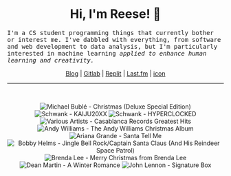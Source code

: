 <h1 align="center">Hi, I'm Reese! 👋</h1>

<p><samp>I'm a CS student programming things that currently bother or interest me. I've dabbled with everything, from software and web development to data analysis, but I'm particularly interested in machine learning <i>applied to enhance human learning and creativity.</i></p></samp>

<p align="center">
 <a href="https://renys.dev">Blog</a> | <a href="https://gitlab.com/renys">Gitlab</a> | <a href="https://replit.com/@renys">Replit</a> | <a href="https://last.fm/user/i-dle">Last.fm</a> | <a href="https://picrew.me/en/image_maker/1453974">icon</a>
</p>

<hr class="dotted">
<br>
<!-- lastfm -->
<p align="center"><img src="https://lastfm.freetls.fastly.net/i/u/64s/971da21dd15e4fa6a085866fca0ca7d8.png" title="Michael Bublé - Christmas (Deluxe Special Edition)"> <img src="https://lastfm.freetls.fastly.net/i/u/64s/25632814e89cbd110e459e784d544a33.jpg" title="Schwank - KAIJU20XX"> <img src="https://lastfm.freetls.fastly.net/i/u/64s/f8c923a2da7334e1f5db0e5214dc0d38.jpg" title="Schwank - HYPERCLOCKED"> <img src="https://lastfm.freetls.fastly.net/i/u/64s/0b4464519fbf385317f1bb4f6c6e61e1.jpg" title="Various Artists - Casablanca Records Greatest Hits"> <img src="https://lastfm.freetls.fastly.net/i/u/64s/06ff9a7878e30cc92f34e41190cd7bb4.jpg" title="Andy Williams - The Andy Williams Christmas Album"> <img src="https://lastfm.freetls.fastly.net/i/u/64s/216bc67f79d24369c32986cb2f9c6085.png" title="Ariana Grande - Santa Tell Me"> <img src="https://lastfm.freetls.fastly.net/i/u/64s/fd6c9a3af8c029a8a610e86840419a37.png" title="Bobby Helms - Jingle Bell Rock/Captain Santa Claus (And His Reindeer Space Patrol)"> <img src="https://lastfm.freetls.fastly.net/i/u/64s/82d28dad25626c20379d223db00993bd.png" title="Brenda Lee - Merry Christmas from Brenda Lee"> <img src="https://lastfm.freetls.fastly.net/i/u/64s/d152156cbb24853caa8961318268f389.jpg" title="Dean Martin - A Winter Romance"> <img src="https://lastfm.freetls.fastly.net/i/u/64s/2735ab4839b63c3461d14f0c53fd2661.jpg" title="John Lennon - Signature Box"> </p>
